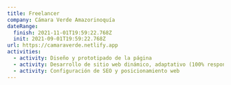 ```yaml
---
title: Freelancer
company: Cámara Verde Amazorinoquía
dateRange:
  finish: 2021-11-01T19:59:22.768Z
  init: 2021-09-01T19:59:22.768Z
url: https://camaraverde.netlify.app
activities:
  - activity: Diseño y prototipado de la página
  - activity: Desarrollo de sitio web dinámico, adaptativo (100% responsive) y con sistema de gestión de contenidos (NetlifyCMS)
  - activity: Configuración de SEO y posicionamiento web
---
```

